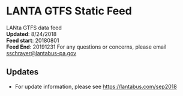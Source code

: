 # LANTA GTFS Static Feed
LANta GTFS data feed  
**Updated**: 8/24/2018  
**Feed start**: 20180801  
**Feed End**: 20191231 
For any questions or concerns, please email sschrayer@lantabus-pa.gov
## Updates 
- For update information, please see https://lantabus.com/sep2018